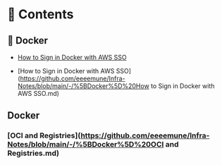# 💚 Contents
## 💛 Docker
- [How to Sign in Docker with AWS SSO](https://github.com/eeeemune/Infra-Notes/blob/main/-/[Docker]%20How%20to%20Sign%20in%20Docker%20with%20AWS%20SSO.md)

- [How to Sign in Docker with AWS SSO](https://github.com/eeeemune/Infra-Notes/blob/main/-/%5BDocker%5D%20How to Sign in Docker with AWS SSO.md)
## Docker
### [OCI and Registries](https://github.com/eeeemune/Infra-Notes/blob/main/-/%5BDocker%5D%20OCI and Registries.md)

